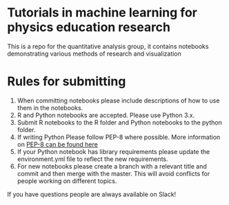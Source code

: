 # Tutorials in machine learning for physics education research
This is a repo for the quantitative analysis group, it contains notebooks demonstrating various methods of research and visualization

# Rules for submitting

1. When committing notebooks please include descriptions of how to use them in the notebooks.
2. R and Python notebooks are accepted. Please use Python 3.x.
3. Submit R notebooks to the R folder and Python notebooks to the python folder.
4. If writing Python Please follow PEP-8 where possible. More information on [PEP-8 can be found here](https://www.python.org/dev/peps/pep-0008/)
5. If your Python notebook has library requirements please update the environment.yml file to reflect the new requirements.
6. For new notebooks please create a branch with a relevant title and commit and then merge with the master. This will avoid conflicts for people working on different topics.

If you have questions people are always available on Slack!
